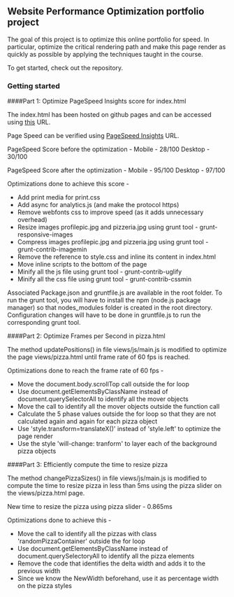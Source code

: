 ## Website Performance Optimization portfolio project

The goal of this project is to optimize this online portfolio for speed. In particular, optimize the critical rendering path and make this page render as quickly as possible by applying the techniques taught in the course.

To get started, check out the repository.

### Getting started

####Part 1: Optimize PageSpeed Insights score for index.html

The index.html has been hosted on github pages and can be accessed using [this](https://narulanx.github.io/frontend-nanodegree-mobile-portfolio/) URL.

Page Speed can be verified using [PageSpeed Insights](https://developers.google.com/speed/pagespeed/insights/) URL.

PageSpeed Score before the optimization -
Mobile - 28/100
Desktop - 30/100

PageSpeed Score after the optimization -
Mobile - 95/100
Desktop - 97/100

Optimizations done to achieve this score -
* Add print media for print.css
* Add async for analytics.js (and make the protocol https)
* Remove webfonts css to improve speed (as it adds unnecessary overhead)
* Resize images profilepic.jpg and pizzeria.jpg using grunt tool - grunt-responsive-images
* Compress images profilepic.jpg and pizzeria.jpg using grunt tool - grunt-contrib-imagemin
* Remove the reference to style.css and inline its content in index.html
* Move inline scripts to the bottom of the page
* Minify all the js file using grunt tool - grunt-contrib-uglify
* Minify all the css file using grunt tool - grunt-contrib-cssmin

Associated Package.json and gruntfile.js are available in the root folder. To run the grunt tool, you will have to install the npm (node.js package manager) so that nodes_modules folder is created in the root directory. Configuration changes will have to be done in gruntfile.js to run the corresponding grunt tool.

####Part 2: Optimize Frames per Second in pizza.html

The method updatePositions() in file views/js/main.js is modified to optimize the page views/pizza.html until frame rate of 60 fps is reached.

Optimizations done to reach the frame rate of 60 fps -
* Move the document.body.scrollTop call outside the for loop
* Use document.getElementsByClassName instead of document.querySelectorAll to identify all the mover objects
* Move the call to identify all the mover objects outside the function call
* Calculate the 5 phase values outside the for loop so that they are not calculated again and again for each pizza object
* Use 'style.transform=translateX()' instead of 'style.left' to optimize the page render
* Use the style 'will-change: tranform' to layer each of the background pizza objects

####Part 3: Efficiently compute the time to resize pizza

The method changePizzaSizes() in file views/js/main.js is modified to compute the time to resize pizza in less than 5ms using the pizza slider on the views/pizza.html page.

New time to resize the pizza using pizza slider - 0.865ms

Optimizations done to achieve this -
* Move the call to identify all the pizzas with class 'randomPizzaContainer' outside the for loop
* Use document.getElementsByClassName instead of document.querySelectoryAll to identify all the pizza elements
* Remove the code that identifies the delta width and adds it to the previous width
* Since we know the NewWidth beforehand, use it as percentage width on the pizza styles